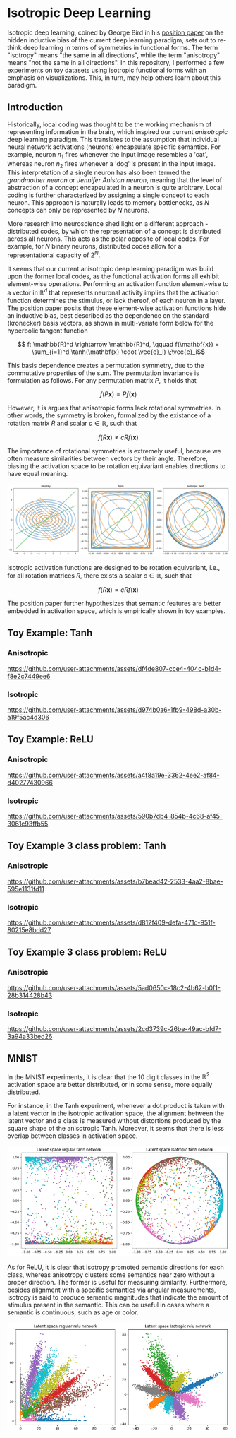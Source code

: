 # Isotropic Deep Learning

Isotropic deep learning, coined by George Bird in his [position paper](https://zenodo.org/records/16632905) on the hidden inductive bias of the current deep learning paradigm, sets out to re-think deep learning in terms of symmetries in functional forms. The term "isotropy" means "the same in all directions", while the term "anisotropy" means "not the same in all directions". In this repository, I performed a few experiments on toy datasets using isotropic functional forms with an emphasis on visualizations. This, in turn, may help others learn about this paradigm. 

## Introduction

Historically, local coding was thought to be the working mechanism of representing information in the brain, which inspired our current *anisotropic* deep learning paradigm. This translates to the assumption that individual neural network activations (neurons) encapsulate specific semantics. For example, neuron $n_1$ fires whenever the input image resembles a 'cat', whereas neuron $n_2$ fires whenever a 'dog' is present in the input image. This interpretation of a single neuron has also been termed the *grandmother neuron* or *Jennifer Aniston neuron*, meaning that the level of abstraction of a concept encapsulated in a neuron is quite arbitrary. Local coding is further characterized by assigning a single concept to each neuron. This approach is naturally leads to memory bottlenecks, as $N$ concepts can only be represented by $N$ neurons. 

More research into neuroscience shed light on a different approach - distributed codes, by which the representation of a concept is distributed across all neurons. This acts as the polar opposite of local codes. For example, for $N$ binary neurons, distributed codes allow for a representational capacity of $2^N$. 

It seems that our current anisotropic deep learning paradigm was build upon the former local codes, as the functional activation forms all exhibit element-wise operations. Performing an activation function element-wise to a vector in $\mathbb{R}^d$ that represents neuronal activity implies that the activation function determines the stimulus, or lack thereof, of each neuron in a layer. The position paper posits that these element-wise activation functions hide an inductive bias, best described as the dependence on the standard (kronecker) basis vectors, as shown in multi-variate form below for the hyperbolic tangent function
```math
    f: \mathbb{R}^d \rightarrow \mathbb{R}^d, \qquad f(\mathbf{x}) = \sum_{i=1}^d \tanh(\mathbf{x} \cdot \vec{e}_i) \;\vec{e}_i
```
This basis dependence creates a permutation symmetry, due to the commutative properties of the sum. The permutation invariance is formulation as follows. For any permutation matrix $P$, it holds that
```math
    f(P \mathbf{x}) = P f(\mathbf{x})
```
However, it is argues that anisotropic forms lack rotational symmetries. In other words, the symmetry is broken, formalized by the existance of a rotation matrix $R$ and scalar $c \in \mathbb{R}$, such that 
```math
    f(R \mathbf{x}) \neq c R f(\mathbf{x})
```
The importance of rotational symmetries is extremely useful, because we often measure similarities between vectors by their angle. Therefore, biasing the activation space to be rotation equivariant enables directions to have equal meaning. 

![alt text](datasets/tanh_visualization.png)

Isotropic activation functions are designed to be rotation equivariant, i.e., for all rotation matrices $R$, there exists a scalar $c \in \mathbb{R}$, such that 
```math
    f(R \mathbf{x}) = c R f(\mathbf{x})
```
The position paper further hypothesizes that semantic features are better embedded in activation space, which is empirically shown in toy examples.

## Toy Example: Tanh

### Anisotropic

https://github.com/user-attachments/assets/df4de807-cce4-404c-b1d4-f8e2c7449ee6

### Isotropic

https://github.com/user-attachments/assets/d974b0a6-1fb9-498d-a30b-a19f5ac4d306

## Toy Example: ReLU

### Anisotropic 

https://github.com/user-attachments/assets/a4f8a19e-3362-4ee2-af84-d40277430966

### Isotropic

https://github.com/user-attachments/assets/590b7db4-854b-4c68-af45-3061c93ffb55

## Toy Example 3 class problem: Tanh

### Anisotropic 

https://github.com/user-attachments/assets/b7bead42-2533-4aa2-8bae-595e1131fd11

### Isotropic

https://github.com/user-attachments/assets/d812f409-defa-471c-951f-80215e8bdd27

## Toy Example 3 class problem: ReLU

### Anisotropic 

https://github.com/user-attachments/assets/5ad0650c-18c2-4b62-b0f1-28b314428b43

### Isotropic

https://github.com/user-attachments/assets/2cd3739c-26be-49ac-bfd7-3a94a33bed26

## MNIST

In the MNIST experiments, it is clear that the 10 digit classes in the $\mathbb{R}^2$ activation space are better distributed, or in some sense, more equally distributed. 

For instance, in the Tanh experiment, whenever a dot product is taken with a latent vector in the isotropic activation space, the alignment between the latent vector and a class is measured without distortions produced by the square shape of the anisotropic Tanh. Moreover, it seems that there is less overlap between classes in activation space. 

![alt text](datasets/MNIST_tanh.png)

As for ReLU, it is clear that isotropy promoted semantic directions for each class, whereas anisotropy clusters some semantics near zero without a proper direction. The former is useful for measuring similarity. Furthermore, besides alignment with a specific semantics via angular measurements, isotropy is said to produce semantic magnitudes that indicate the amount of stimulus present in the semantic. This can be useful in cases where a semantic is continuous, such as age or color. 

![alt text](datasets/MNIST_relu.png)

